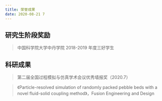 ```yaml
---
title: 荣誉成果
date: 2020-08-21 7
---
```


## 研究生阶段奖励
>中国科学院大学中丹学院 2018-2019 年度三好学生

## 科研成果
>第二届全国过程模拟与仿真学术会议优秀墙报奖（2020.7）

>《Particle-resolved simulation of randomly packed pebble beds with a novel fluid-solid coupling method》，Fusion Engineering and Design
